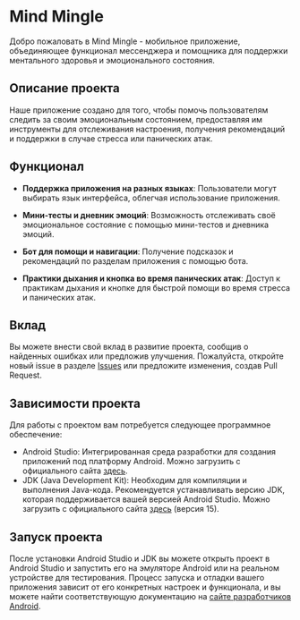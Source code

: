 # Mind Mingle

Добро пожаловать в Mind Mingle - мобильное приложение, объединяющее функционал мессенджера и помощника для поддержки ментального здоровья и эмоционального состояния.

## Описание проекта

Наше приложение создано для того, чтобы помочь пользователям следить за своим эмоциональным состоянием, предоставляя им инструменты для отслеживания настроения, получения рекомендаций и поддержки в случае стресса или панических атак.

## Функционал

- **Поддержка приложения на разных языках**: Пользователи могут выбирать язык интерфейса, облегчая использование приложения.
  
- **Мини-тесты и дневник эмоций**: Возможность отслеживать своё эмоциональное состояние с помощью мини-тестов и дневника эмоций.
  
- **Бот для помощи и навигации**: Получение подсказок и рекомендаций по разделам приложения с помощью бота.
  
- **Практики дыхания и кнопка во время панических атак**: Доступ к практикам дыхания и кнопке для быстрой помощи во время стресса и панических атак.


## Вклад

Вы можете внести свой вклад в развитие проекта, сообщив о найденных ошибках или предложив улучшения. Пожалуйста, откройте новый issue в разделе [Issues](https://github.com/your-username/your-repo/issues) или предложите изменения, создав Pull Request.


## Зависимости проекта

Для работы с проектом вам потребуется следующее программное обеспечение:

- Android Studio: Интегрированная среда разработки для создания приложений под платформу Android. Можно загрузить с официального сайта [здесь](https://developer.android.com/studio).
- JDK (Java Development Kit): Необходим для компиляции и выполнения Java-кода. Рекомендуется устанавливать версию JDK, которая поддерживается вашей версией Android Studio. Можно загрузить с официального сайта [здесь](https://www.oracle.com/java/technologies/javase-jdk15-downloads.html) (версия 15).

## Запуск проекта

После установки Android Studio и JDK вы можете открыть проект в Android Studio и запустить его на эмуляторе Android или на реальном устройстве для тестирования. Процесс запуска и отладки вашего приложения зависит от его конкретных настроек и функционала, и вы можете найти соответствующую документацию на [сайте разработчиков Android](https://developer.android.com).
